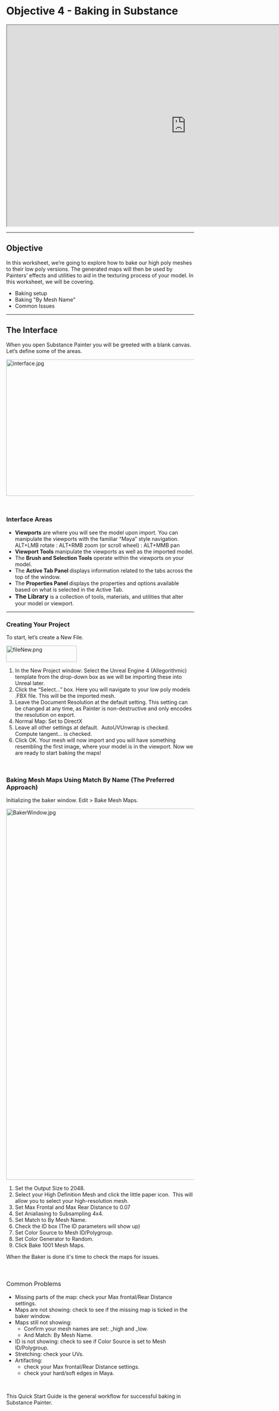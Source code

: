 # Objective 4 - Baking in Substance

<p><iframe src="https://www.youtube.com/embed/nBbiAcbT_YQ?rel=0" width="960" height="540" allowfullscreen="allowfullscreen" allow="accelerometer; autoplay; clipboard-write; encrypted-media; gyroscope; picture-in-picture"></iframe></p>
<hr>
<h2>Objective</h2>
<p>In this worksheet, we’re going to explore how to bake our high poly meshes to their low poly versions. The generated maps will then be used by Painters’ effects and utilities to aid in the texturing process of your model. In this worksheet, we will be covering.</p>
<ul>
<li>Baking setup</li>
<li>Baking "By Mesh Name"</li>
<li>Common Issues</li>
</ul>
<hr>
<h2>The Interface</h2>
<p>When you open Substance Painter you will be greeted with a blank canvas. Let’s define some of the areas.</p>
<p><img src="https://vertexschool.instructure.com/courses/8/files/543/preview?verifier=TfPsw46VC6WbKhjt13f9uGyJdgufscbT7bskhzZH" alt="interface.jpg" width="650" height="366" data-api-endpoint="https://vertexschool.instructure.com/api/v1/courses/8/files/543" data-api-returntype="File"></p>
<p>&nbsp;</p>
<h3>Interface Areas</h3>
<ul>
<li style="font-weight: 400;">
<strong>Viewports</strong><span style="font-weight: 400;"> are where you will see the model upon import. You can manipulate the viewports with the familiar “Maya” style navigation. ALT+LMB rotate : ALT+RMB zoom (or scroll wheel) : ALT+MMB pan</span>
</li>
<li style="font-weight: 400;">
<strong>Viewport Tools</strong><span style="font-weight: 400;"> manipulate the viewports as well as the imported model.</span>
</li>
<li style="font-weight: 400;">
<span style="font-weight: 400;">The </span><strong>Brush and Selection Tools</strong><span style="font-weight: 400;"> operate within the viewports on your model.</span>
</li>
<li style="font-weight: 400;">
<span style="font-weight: 400;">The </span><strong>Active Tab Panel </strong><span style="font-weight: 400;">displays information related to the tabs across the top of the window.&nbsp;</span>
</li>
<li style="font-weight: 400;">
<span style="font-weight: 400;">The </span><strong>Properties Panel </strong><span style="font-weight: 400;">displays the properties and options available based on what is selected in the Active Tab. </span>
</li>
<li style="font-weight: 400;">
<strong style="font-family: inherit; font-size: 1rem;">The Library</strong><span style="font-weight: 400;"> is a collection of tools, materials, and utilities that alter your model or viewport.</span>
</li>
</ul>
<hr>
<h3>Creating Your Project</h3>
<p>To start, let’s create a New File.</p>
<p><img src="https://vertexschool.instructure.com/courses/8/files/545/preview?verifier=3vGobh1Rbf8HuqHkRmGKG8xv5cuP0rb4uXWYm5Ee" alt="fileNew.png" width="189" height="44" data-api-endpoint="https://vertexschool.instructure.com/api/v1/courses/8/files/545" data-api-returntype="File"></p>
<ol>
<li><span style="font-weight: 400;">In the New Project window: Select the Unreal Engine 4 (Allegorithmic) template from the drop-down box as we will be importing these into Unreal later.</span></li>
<li><span style="font-weight: 400;">Click the “Select…” box. Here you will navigate to your low poly models .FBX file. This will be the imported mesh.</span></li>
<li><span style="font-weight: 400;">Leave the Document Resolution at the default setting. This setting can be changed at any time, as Painter is non-destructive and only encodes the resolution on export.</span></li>
<li><span style="font-weight: 400;">Normal Map: Set to DirectX </span></li>
<li><span style="font-weight: 400;">Leave all other settings at default.&nbsp; AutoUVUnwrap is checked.&nbsp; Compute tangent… is checked.</span></li>
<li><span style="font-weight: 400;">Click OK. Your mesh will now import and you will have something resembling the first image, where your model is in the viewport. Now we are ready to start baking the maps!</span></li>
</ol>
<p>&nbsp;</p>
<h3>Baking Mesh Maps Using Match By Name (The Preferred Approach)</h3>
<p><span style="font-weight: 400;">Initializing the baker window. Edit &gt; Bake Mesh Maps.&nbsp;</span></p>
<p><span style="font-weight: 400;"><img src="https://vertexschool.instructure.com/courses/8/files/544/preview?verifier=SqouNK70zbTq4DY7EsveVE6XThjgw5K2zHci8Zj3" alt="BakerWindow.jpg" width="625" height="996" data-api-endpoint="https://vertexschool.instructure.com/api/v1/courses/8/files/544" data-api-returntype="File"></span></p>
<ol>
<li><span style="font-weight: 400;">Set the Output Size to 2048.</span></li>
<li><span style="font-weight: 400;">Select your High Definition Mesh and click the little paper icon.&nbsp; This will allow you to select your high-resolution mesh.</span></li>
<li><span style="font-weight: 400;">Set Max Frontal and Max Rear Distance to 0.07</span></li>
<li><span style="font-weight: 400;">Set Anialiasing to Subsampling 4x4.</span></li>
<li><span style="font-weight: 400;">Set Match to By Mesh Name.</span></li>
<li><span style="font-weight: 400;">Check the ID box (The ID parameters will show up)</span></li>
<li><span style="font-weight: 400;">Set Color Source to Mesh ID/Polygroup.</span></li>
<li><span style="font-weight: 400;">Set Color Generator to Random.</span></li>
<li><span style="font-weight: 400;">Click Bake 1001 Mesh Maps.</span></li>
</ol>
<p>When the Baker is done it's time to check the maps for issues.</p>
<p>&nbsp;</p>
<h3><span style="font-weight: 400;">Common Problems</span></h3>
<ul>
<li style="font-weight: 400;"><span style="font-weight: 400;">Missing parts of the map: check your Max frontal/Rear Distance settings.</span></li>
<li style="font-weight: 400;"><span style="font-weight: 400;">Maps are not showing: check to see if the missing map is ticked in the baker window.</span></li>
<li style="font-weight: 400;">
<span style="font-weight: 400;">Maps still not showing:</span>
<ul>
<li style="font-weight: 400;" dir="ltr"><span style="font-weight: 400;">Confirm your mesh names are set: _high and _low.</span></li>
<li style="font-weight: 400;"><span style="font-weight: 400;">And Match: By Mesh Name.</span></li>
</ul>
</li>
<li style="font-weight: 400;"><span style="font-weight: 400;">ID is not showing: check to see if Color Source is set to Mesh ID/Polygroup.</span></li>
<li style="font-weight: 400;"><span style="font-weight: 400;">Stretching: check your UVs.</span></li>
<li style="font-weight: 400;">
<span style="font-weight: 400;">Artifacting:</span>
<ul>
<li style="font-weight: 400;"><span style="font-weight: 400;">check your Max frontal/Rear Distance settings.</span></li>
<li style="font-weight: 400;"><span style="font-weight: 400;">check your hard/soft edges in Maya.</span></li>
</ul>
</li>
</ul>
<p><span style="font-weight: 400;">&nbsp;</span></p>
<p><span style="font-weight: 400;">This Quick Start Guide is the general workflow for successful baking in Substance Painter.</span></p>